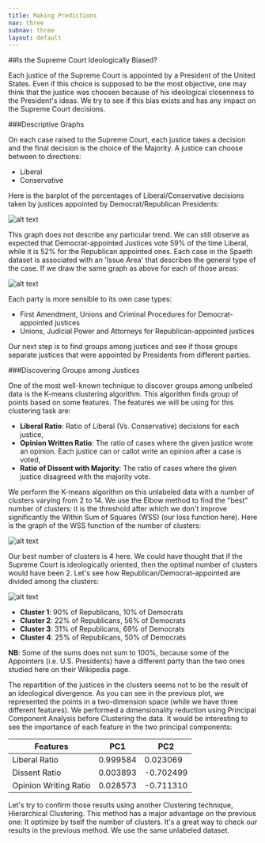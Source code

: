 ```yaml
---
title: Making Predictions
nav: three
subnav: three
layout: default
---
```


##Is the Supreme Court Ideologically Biased?

Each justice of the Supreme Court is appointed by a President of the United States. Even if this choice is supposed to be the most objective, one may think that the justice was choosen because of his ideological
closenness to the President's ideas. We try to see if this bias exists and has any impact on the Supreme Court decisions.

###Descriptive Graphs

On each case raised to the Supreme Court, each justice takes a decision and the final decision is the choice of the Majority. A justice can choose between to directions:

* Liberal
* Conservative

Here is the barplot of the percentages of Liberal/Conservative decisions taken by justices appointed by Democrat/Republican Presidents:

![alt text]({{site.baseurl}}img/pred1_bar_1.png "Title")

This graph does not describe any particular trend. We can still observe as expected that Democrat-appointed Justices vote 59% of the time Liberal, while it is 52% for the Republican appointed ones.
Each case in the Spaeth dataset is associated with an 'Issue Area' that describes the general type of the case. If we draw the same graph as above for each of those areas:

![alt text]({{site.baseurl}}img/pred1_bar_2.png "Title")

Each party is more sensible to its own case types:

* First Amendment, Unions and Criminal Procedures for Democrat-appointed justices
* Unions, Judicial Power and Attorneys for Republican-appointed justices

Our next step is to find groups among justices and see if those groups separate justices that were appointed by Presidents from different parties. 

###Discovering Groups among Justices

One of the most well-known technique to discover groups among unlbeled data is the K-means clustering algorithm. This algorithm finds group of points based on some features. The features we will be using
for this clustering task are:

* **Liberal Ratio**: Ratio of Liberal (Vs. Conservative) decisions for each justice,
* **Opinion Written Ratio**: The ratio of cases where the given justice wrote an opinion. Each justice can or callot write an opinion after a case is voted,
* **Ratio of Dissent with Majority**: The ratio of cases where the given justice disagreed with the majority vote.

We perform the K-means algorithm on this unlabeled data with a number of clusters varying from 2 to 14. We use the Elbow method to find the "best" number of clusters: it is the threshold after
which we don't improve significantly the Within Sum of Squares (WSS) (our loss function here). Here is the graph of the WSS function of the number of clusters:

![alt text]({{site.baseurl}}img/pred1_elbow.png "Title")

Our best number of clusters is 4 here. We could have thought that if the Supreme Court is ideologically oriented, then the optimal number of clusters would have been 2. Let's see how Republican/Democrat-appointed
are divided among the clusters:

![alt text]({{site.baseurl}}img/pred1_kmeans.png "Title")

* **Cluster 1**: 90% of Republicans, 10% of Democrats
* **Cluster 2**: 22% of Republicans, 56% of Democrats
* **Cluster 3**: 31% of Republicans, 69% of Democrats
* **Cluster 4**: 25% of Republicans, 50% of Democrats 

**NB**: Some of the sums does not sum to 100%, because some of the Appointers (i.e. U.S. Presidents) have a different party than the two ones studied here on their Wikipedia page.

The repartition of the justices in the clusters seems not to be the result of an ideological divergence. As you can see in the previous plot, we represented the points in a two-dimension space (while we have three
different features). We performed a dimensionality reduction using Principal Component Analysis before Clustering the data. It would be interesting to see the importance of each feature in the two
principal components:

|Features|PC1|PC2|
|---|---|---|
|Liberal Ratio|0.999584|0.023069|
|Dissent Ratio|0.003893|-0.702499|
|Opinion Writing Ratio|0.028573|-0.711310|

Let's try to confirm those results using another Clustering technique, Hierarchical Clustering.
This method has a major advantage on the previous one: It optimize by tself the number of clusters. It's a great way to check our results in the previous method. We use the same unlabeled dataset.